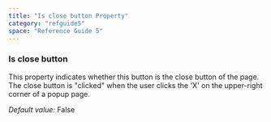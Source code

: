 ```yaml
---
title: "Is close button Property"
category: "refguide5"
space: "Reference Guide 5"
---
```

### Is close button

This property indicates whether this button is the close button of the page. The close button is "clicked" when the user clicks the 'X' on the upper-right corner of a popup page.

_Default value:_ False